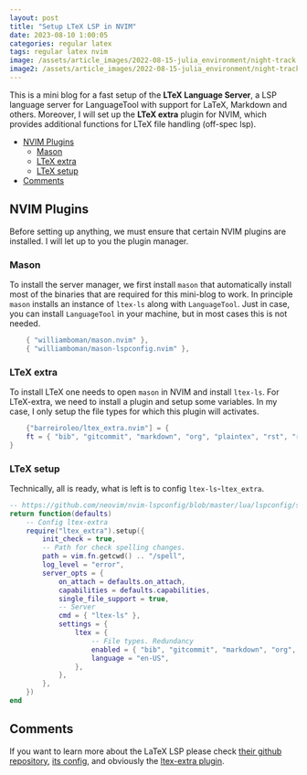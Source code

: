 ```yaml
---
layout: post
title: "Setup LTeX LSP in NVIM"
date: 2023-08-10 1:00:05
categories: regular latex
tags: regular latex nvim
image: /assets/article_images/2022-08-15-julia_environment/night-track.JPG
image2: /assets/article_images/2022-08-15-julia_environment/night-track-mobile.JPG
---
```


This is a mini blog for a fast setup of the **LTeX Language Server**, a LSP language server for LanguageTool with support for LaTeX, Markdown and others. Moreover, I will set up the **LTeX extra** plugin for NVIM, which provides additional functions for LTeX file handling (off-spec lsp).

<!--toc:start-->
- [NVIM Plugins](#nvim-plugins)
  - [Mason](#mason)
  - [LTeX extra](#ltex-extra)
  - [LTeX setup](#ltex-setup)
- [Comments](#comments)
<!--toc:end-->

## NVIM Plugins

Before setting up anything, we must ensure that certain NVIM plugins are installed. I will let up to you the plugin manager.

### Mason

To install the server manager, we first install `mason` that automatically install most of the binaries that are required for this mini-blog to work. In principle `mason` installs an instance of `ltex-ls` along with `LanguageTool`. Just in case, you can install `LanguageTool` in your machine, but in most cases this is not needed.

```lua
	{ "williamboman/mason.nvim" },
	{ "williamboman/mason-lspconfig.nvim" },
```

### LTeX extra

To install LTeX one needs to open `mason` in NVIM and install `ltex-ls`. For LTeX-extra, we need to install a plugin and setup some variables. In my case, I only setup the file types for which this plugin will activates.

```lua
	{"barreiroleo/ltex_extra.nvim"] = {
	ft = { "bib", "gitcommit", "markdown", "org", "plaintex", "rst", "rnoweb", "tex", "pandoc" },
}
```

### LTeX setup

Technically, all is ready, what is left is to config `ltex-ls`-`ltex_extra`.

```lua
-- https://github.com/neovim/nvim-lspconfig/blob/master/lua/lspconfig/server_configurations/ltex.lua
return function(defaults)
	-- Config ltex-extra
	require("ltex_extra").setup({
		init_check = true,
		-- Path for check spelling changes.
		path = vim.fn.getcwd() .. "/spell",
		log_level = "error",
		server_opts = {
			on_attach = defaults.on_attach,
			capabilities = defaults.capabilities,
			single_file_support = true,
			-- Server
			cmd = { "ltex-ls" },
			settings = {
				ltex = {
					-- File types. Redundancy
					enabled = { "bib", "gitcommit", "markdown", "org", "plaintex", "rst", "rnoweb", "tex", "pandoc" },
					language = "en-US",
				},
			},
		},
	})
end
```

## Comments

If you want to learn more about the LaTeX LSP please check [their github repository][pap1], [its config][pap2], and obviously the [ltex-extra plugin][pap3].



[pap1]: https://github.com/valentjn/ltex-ls "LTeX"
[pap2]: https://github.com/neovim/nvim-lspconfig/blob/master/lua/lspconfig/server_configurations/ltex.lua "ltex minimum setup"
[pap3]: hhttps://github.com/barreiroleo/ltex_extra.nvim "LTeX-extra"

